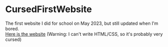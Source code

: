 # CursedFirstWebsite
The first website I did for school on May 2023, but still updated when I'm bored.  
[Here is the website](https://shewi2.pythonanywhere.com/) (Warning: I can't write HTML/CSS, so it's probably very cursed)

          
